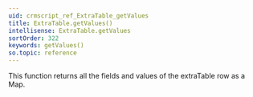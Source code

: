 ```yaml
---
uid: crmscript_ref_ExtraTable_getValues
title: ExtraTable.getValues()
intellisense: ExtraTable.getValues
sortOrder: 322
keywords: getValues()
so.topic: reference
---
```



This function returns all the fields and values of the extraTable row as a Map.


